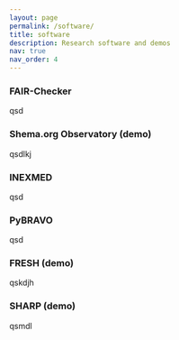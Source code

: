 ```yaml
---
layout: page
permalink: /software/
title: software
description: Research software and demos
nav: true
nav_order: 4
---
```


### FAIR-Checker
qsd

### Shema.org Observatory (demo)
qsdlkj

### INEXMED
qsd

### PyBRAVO
qsd

### FRESH (demo)
qskdjh 

### SHARP (demo)
qsmdl 

